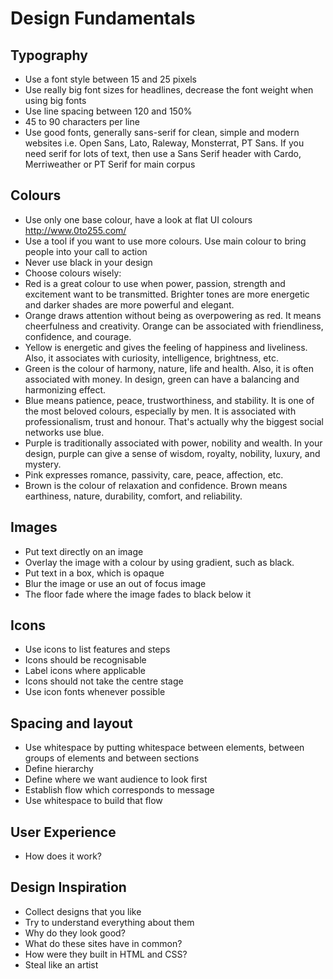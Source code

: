 # Design Fundamentals

## Typography

- Use a font style between 15 and 25 pixels
- Use really big font sizes for headlines, decrease the font weight when using big fonts
- Use line spacing between 120 and 150%
- 45 to 90 characters per line
- Use good fonts, generally sans-serif for clean, simple and modern websites i.e. Open Sans, Lato, Raleway, Monsterrat, PT Sans. If you need serif for lots of text, then use a Sans Serif header with Cardo, Merriweather or PT Serif for main corpus

## Colours

- Use only one base colour, have a look at flat UI colours http://www.0to255.com/
- Use a tool if you want to use more colours. Use main colour to bring people into your call to action
- Never use black in your design
- Choose colours wisely:
 - Red is a great colour to use when power, passion, strength and excitement want to be transmitted. Brighter tones are more energetic and darker shades are more powerful and elegant.
 - Orange draws attention without being as overpowering as red. It means cheerfulness and creativity. Orange can be associated with friendliness, confidence, and courage.
 - Yellow is energetic and gives the feeling of happiness and liveliness. Also, it associates with curiosity, intelligence, brightness, etc.
 - Green is the colour of harmony, nature, life and health. Also, it is often associated with money. In design, green can have a balancing and harmonizing effect.
 - Blue means patience, peace, trustworthiness, and stability. It is one of the most beloved colours, especially by men. It is associated with professionalism, trust and honour. That's actually why the biggest social networks use blue.
 - Purple is traditionally associated with power, nobility and wealth. In your design, purple can give a sense of wisdom, royalty, nobility, luxury, and mystery.
 - Pink expresses romance, passivity, care, peace, affection, etc.
 - Brown is the colour of relaxation and confidence. Brown means earthiness, nature, durability, comfort, and reliability.


## Images

- Put text directly on an image
- Overlay the image with a colour by using gradient, such as black.
- Put text in a box, which is opaque
- Blur the image or use an out of focus image
- The floor fade where the image fades to black below it

## Icons

- Use icons to list features and steps
 - Icons should be recognisable
 - Label icons where applicable
- Icons should not take the centre stage
- Use icon fonts whenever possible

## Spacing and layout

- Use whitespace by putting whitespace between elements, between groups of elements and between sections
- Define hierarchy
 - Define where we want audience to look first
 - Establish flow which corresponds to message
 - Use whitespace to build that flow


## User Experience

-  How does it work?


## Design Inspiration

- Collect designs that you like
- Try to understand everything about them
- Why do they look good?
- What do these sites have in common?
- How were they built in HTML and CSS?
- Steal like an artist
